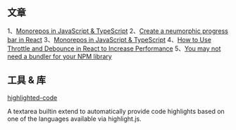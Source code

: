 ## 文章
1、[Monorepos in JavaScript & TypeScript](https://www.robinwieruch.de/javascript-monorepos/)
2、[Create a neumorphic progress bar in React](https://blog.logrocket.com/create-neumorphic-progress-bar-react/)
3、[Monorepos in JavaScript & TypeScript](https://www.robinwieruch.de/javascript-monorepos/?utm_source=reactdigest&utm_medium=rss&utm_campaign=359)
4、[How to Use Throttle and Debounce in React to Increase Performance](https://dev.to/andreyen/how-to-use-throttle-and-debounce-in-react-app-13af?utm_source=reactdigest&utm_medium=rss&utm_campaign=359)
5、[You may not need a bundler for your NPM library](https://cmdcolin.github.io/posts/2022-05-27-youmaynotneedabundler)

## 工具 & 库
[highlighted-code](https://github.com/WebReflection/highlighted-code)

A textarea builtin extend to automatically provide code highlights based on one of the languages available via highlight.js.